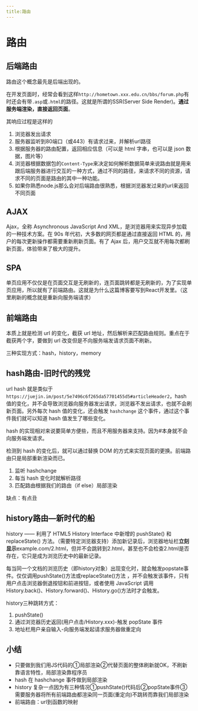 ```yaml
---
title:路由
---
```


# 路由

## 后端路由
路由这个概念最先是后端出现的。

在开发页面时，经常会看到这样`http://hometown.xxx.edu.cn/bbs/forum.php`有时还会有带`.asp`或`.html`的路径。这就是所谓的SSR(Server Side Render)。**通过服务端渲染，直接返回页面**。

其响应过程是这样的
1. 浏览器发出请求
2. 服务器监听到80端口（或443）有请求过来，并解析url路径
3. 根据服务器的路由配置，返回相应信息（可以是 html 字串，也可以是 json 数据，图片等）
4. 浏览器根据数据包的`Content-Type`来决定如何解析数据简单来说路由就是用来跟后端服务器进行交互的一种方式，通过不同的路径，来请求不同的资源，请求不同的页面是路由的其中一种功能。
5. 如果你熟悉node.js那么会对后端路由很熟悉，根据浏览器发过来的url来返回不同页面

## AJAX

Ajax，全称 Asynchronous JavaScript And XML，是浏览器用来实现异步加载的一种技术方案。在 90s 年代初，大多数的网页都是通过直接返回 HTML 的，用户的每次更新操作都需要重新刷新页面。有了 Ajax 后，用户交互就不用每次都刷新页面，体验带来了极大的提升。

## SPA

单页应用不仅仅是在页面交互是无刷新的，连页面跳转都是无刷新的，为了实现单页应用，所以就有了前端路由。这就是为什么这篇博客要写到React开发里。（这里刷新的概念就是重新向服务端请求）

## 前端路由

本质上就是检测 url 的变化，截获 url 地址，然后解析来匹配路由规则。重点在于截获两个字，要做到 url 改变但是不向服务端发请求页面不刷新。

三种实现方式：hash，history，memory

## hash路由-旧时代的残党
url hash 就是类似于`https://juejin.im/post/5e7496c6f265da57701455d5#articleHeader2`，hash 值的变化，并不会导致浏览器向服务器发出请求，浏览器不发出请求，也就不会刷新页面。另外每次 hash 值的变化，还会触发 `hashchange` 这个事件，通过这个事件我们就可以知道 hash 值发生了哪些变化。

hash 的实现相对来说要简单方便些，而且不用服务器来支持。因为#本身就不会向服务端发请求。

检测到 hash 的变化后，就可以通过替换 DOM 的方式来实现页面的更换。前端路由只是局部重新渲染而已。

1. 监听 hashchange
2. 每当 hash 变化时就解析路径
3. 匹配路由根据我们的路由（if else）局部渲染

缺点：有点丑

## history路由—新时代的船
history —— 利用了 HTML5 History Interface 中新增的 pushState() 和 replaceState() 方法。（需要特定浏览器支持）添加新记录后，浏览器地址栏**立刻显示**example.com/2.html，但并不会跳转到2.html，甚至也不会检查2.html是否存在，它只是成为浏览历史中的最新记录。

每当同一个文档的浏览历史（即history对象）出现变化时，就会触发popstate事件。仅仅调用pushState()方法或replaceState()方法 ，并不会触发该事件，只有用户点击浏览器倒退按钮和前进按钮，或者使用 JavaScript 调用History.back()、History.forward()、History.go()方法时才会触发。

history三种跳转方式：
1. pushState()
2. 通过浏览器历史返回(用户点击/History.xxx)-触发 popState 事件
3. 地址栏用户亲自输入-向服务端发起请求服务器做重定向

## 小结
* 只要做到我们用JS代码的①局部渲染②代替页面的整体刷新就OK，不刷新靠语言特性，局部渲染靠程序员
* hash 在 hashchange 事件做到局部渲染
* history 复杂一点因为有三种情况①pushState()代码后②popState事件③需要服务器将所有前端路由都渲染同一页面(重定向)不跳转而靠我们局部渲染
* 前端路由：url到函数的映射